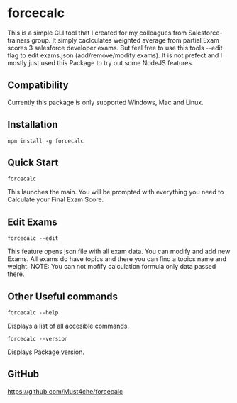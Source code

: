 # forcecalc

This is a simple CLI tool that I created for my colleagues from Salesforce-trainers group. It simply caclculates weighted average from partial Exam scores 3 salesforce developer exams. But feel free to use this tools --edit flag to edit exams.json (add/remove/modify exams). It is not prefect and I mostly just used this Package to try out some NodeJS features.

## Compatibility

Currently this package is only supported Windows, Mac and Linux.

## Installation

```console
npm install -g forcecalc
```

## Quick Start

```console
forcecalc
```

This launches the main. You will be prompted with everything you need to Calculate your Final Exam Score.

## Edit Exams

```console
forcecalc --edit
```

This feature opens json file with all exam data. You can modify and add new Exams. All exams do have topics and there you can find a topics name and weight. NOTE: You can not mofify calculation formula only data passed there.

## Other Useful commands

```console
forcecalc --help
```

Displays a list of all accesible commands.

```console
forcecalc --version
```

Displays Package version.

## GitHub

https://github.com/Must4che/forcecalc
